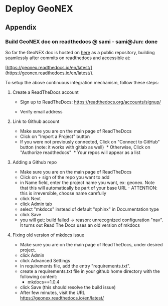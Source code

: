 # Deploy GeoNEX











## Appendix

### Build GeoNEX doc on readthedocs @ sami - sami@Jun: done

So far the GeoNEX doc is hosted on [here](https://github.com/suredream/geonex-doc) as a public repository, building seamlessly after commits on readthedocs and accessible at:

[https://geonex.readthedocs.io/en/latest/](https://geonex.readthedocs.io/en/latest/).

To setup the above continuous integration mechanism, follow these steps:

1. Create a ReadTheDocs account
	* Sign up to ReadTheDocs: <https://readthedocs.org/accounts/signup/>

	* Verify email address


2. Link to Github account

	* Make sure you are on the main page of ReadTheDocs
	* Click on "Import a Project" button
	* If you were not previously connected, Click on "Connect to GitHub" button (note: it works with gitlab as well)
​	* Otherwise, Click on "Authorize readthedocs"
​	* Your repos will appear as a list

3. Adding a Github repo 
	* Make sure you are on the main page of ReadTheDocs
	* Click on + sign of the repo you want to add
	* in Name field, enter the project name you want, ex: geonex. Note that this will automatically be part of your base URL - ATTENTION: this is irreversible, choose name carefully
	* click Next
	* click Admin tab
	* select "mkdocs" instead of default "sphinx" in Documentation type
	* click Save
	* you will get: build failed -> reason: unrecognized configuration "nav". It turns out Read The Docs uses an old version of mkdocs

4. Fixing old version of mkdocs issue
	* Make sure you are on the main page of ReadTheDocs, under desired project.
	* click Admin
	* click Advanced Settings
	* in requirements file, add the entry "requirements.txt".
	* create a requirements.txt file in your github home directory with the following content:
		* mkdocs==1.0.4 
	* click Save (this should resolve the build issue)
	* After few minutes, visit the URL <https://geonex.readthedocs.io/en/latest/>

​	

​	

